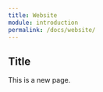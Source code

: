 ```yaml
---
title: Website
module: introduction
permalink: /docs/website/
---
```


## Title

This is a new page.

